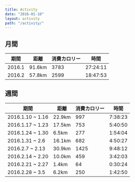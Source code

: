 ```yaml
---
title: Activity
date: "2016-01-10"
layout: activity
path: "/activity/"
---
```


## 月間

期間|距離|消費カロリー|時間
---|---|---|---
2016.1|91.6km|3783|27:24:11
2016.2|57.8km|2599|18:47:53

## 週間

期間|距離|消費カロリー|時間
---|---|---|---
2016.1.10 ~ 1.16|22.9km|997|7:38:23
2016.1.17 ~ 1.23|17.5km|753|5:40:50
2016.1.24 ~ 1.30|6.5km|277|1:54:04
2016.1.31 ~ 2.6|16.1km|682|4:50:27
2016.2.7 ~ 2.13|30.9km|1425|9:48:12
2016.2.14 ~ 2.20|10.0km|459|3:42:03
2016.2.21 ~ 2.27|1.4km|64|0:30:24
2016.2.28 ~ 3.5|6.2km|250|1:42:50
